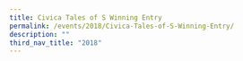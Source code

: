 ```yaml
---
title: Civica Tales of S Winning Entry
permalink: /events/2018/Civica-Tales-of-S-Winning-Entry/
description: ""
third_nav_title: "2018"
---
```

